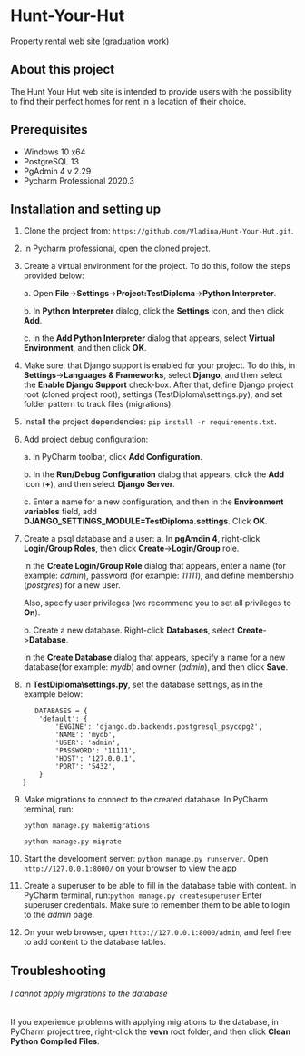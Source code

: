 # Hunt-Your-Hut
Property rental web site (graduation work)

## About this project
The Hunt Your Hut web site is intended to provide users with the possibility to find their perfect homes for rent in a location of their choice.


## Prerequisites

* Windows 10 x64
* PostgreSQL 13
* PgAdmin 4 v 2.29
* Pycharm Professional 2020.3

## Installation and setting up
1. Clone the project from: `https://github.com/Vladina/Hunt-Your-Hut.git`.
2. In Pycharm professional, open the cloned project.
3. Create a virtual environment for the project. To do this, follow the steps provided below:
   
   a. Open **File**->**Settings**->**Project:TestDiploma**->**Python Interpreter**.
   
   b. In **Python Interpreter** dialog, click the **Settings** icon, and then click **Add**.
   
   c. In the **Add Python Interpreter** dialog that appears, select **Virtual Environment**, and then click **OK**.
4. Make sure, that Django support is enabled for your project. To do this, in **Settings**->**Languages & Frameworks**, select **Django**, and then select the **Enable Django Support** check-box.
   After that, define Django project root (cloned project root), settings (TestDiploma\settings.py), and set folder pattern to track files (migrations).
   
5. Install the project dependencies: `pip install -r requirements.txt`.
6. Add project debug configuration:
   
   a. In PyCharm toolbar, click **Add Configuration**.
   
   b. In the **Run/Debug Configuration** dialog that appears, click the **Add** icon (**+**), and then select **Django Server**.
   
   c. Enter a name for a new configuration, and then in the **Environment variables** field, add **DJANGO_SETTINGS_MODULE=TestDiploma.settings**. Click **OK**.
   
7. Create a psql database and a user:
   a. In **pgAmdin 4**, right-click **Login/Group Roles**, then click **Create**->**Login/Group** role.
   
   In the **Create Login/Group Role** dialog that appears, enter a name (for example: _admin_), password (for example: _11111_), and define membership (_postgres_) for a new user.
   
   Also, specify user privileges (we recommend you to set all privileges to **On**).
   
   b. Create a new database. Right-click **Databases**, select **Create**->**Database**. 
   
   In the **Create Database** dialog that appears, specify a name for a new database(for example: _mydb_) and owner (_admin_), and then click **Save**.

    
8. In **TestDiploma\settings.py**, set the database settings, as in the example below:
```
      DATABASES = {
       'default': {
           'ENGINE': 'django.db.backends.postgresql_psycopg2',
           'NAME': 'mydb',
           'USER': 'admin',
           'PASSWORD': '11111',
           'HOST': '127.0.0.1',
           'PORT': '5432',
       }
   }
```
9. Make migrations to connect to the created database. In PyCharm terminal, run:
   
   ```python manage.py makemigrations```

   ```python manage.py migrate```

10. Start the development server: `python manage.py runserver`. Open `http://127.0.0.1:8000/` on your browser to view the app

11. Create a superuser to be able to fill in the database table with content. In PyCharm terminal, run:`python manage.py createsuperuser`
Enter superuser credentials. Make sure to remember them to be able to login to the _admin_ page.
    
12. On your web browser, open `http://127.0.0.1:8000/admin`, and feel free to add content to the database tables.

## Troubleshooting

###### I cannot apply migrations to the database

If you experience problems with applying migrations to the database, in PyCharm project tree, right-click the **vevn** root folder, and then click **Clean Python Compiled Files**.






